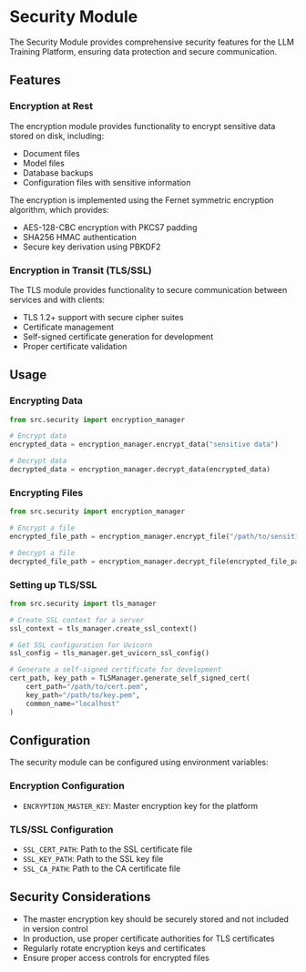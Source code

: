 # Security Module

The Security Module provides comprehensive security features for the LLM Training Platform, ensuring data protection and secure communication.

## Features

### Encryption at Rest

The encryption module provides functionality to encrypt sensitive data stored on disk, including:

- Document files
- Model files
- Database backups
- Configuration files with sensitive information

The encryption is implemented using the Fernet symmetric encryption algorithm, which provides:
- AES-128-CBC encryption with PKCS7 padding
- SHA256 HMAC authentication
- Secure key derivation using PBKDF2

### Encryption in Transit (TLS/SSL)

The TLS module provides functionality to secure communication between services and with clients:

- TLS 1.2+ support with secure cipher suites
- Certificate management
- Self-signed certificate generation for development
- Proper certificate validation

## Usage

### Encrypting Data

```python
from src.security import encryption_manager

# Encrypt data
encrypted_data = encryption_manager.encrypt_data("sensitive data")

# Decrypt data
decrypted_data = encryption_manager.decrypt_data(encrypted_data)
```

### Encrypting Files

```python
from src.security import encryption_manager

# Encrypt a file
encrypted_file_path = encryption_manager.encrypt_file("/path/to/sensitive/file.txt")

# Decrypt a file
decrypted_file_path = encryption_manager.decrypt_file(encrypted_file_path)
```

### Setting up TLS/SSL

```python
from src.security import tls_manager

# Create SSL context for a server
ssl_context = tls_manager.create_ssl_context()

# Get SSL configuration for Uvicorn
ssl_config = tls_manager.get_uvicorn_ssl_config()

# Generate a self-signed certificate for development
cert_path, key_path = TLSManager.generate_self_signed_cert(
    cert_path="/path/to/cert.pem",
    key_path="/path/to/key.pem",
    common_name="localhost"
)
```

## Configuration

The security module can be configured using environment variables:

### Encryption Configuration

- `ENCRYPTION_MASTER_KEY`: Master encryption key for the platform

### TLS/SSL Configuration

- `SSL_CERT_PATH`: Path to the SSL certificate file
- `SSL_KEY_PATH`: Path to the SSL key file
- `SSL_CA_PATH`: Path to the CA certificate file

## Security Considerations

- The master encryption key should be securely stored and not included in version control
- In production, use proper certificate authorities for TLS certificates
- Regularly rotate encryption keys and certificates
- Ensure proper access controls for encrypted files

